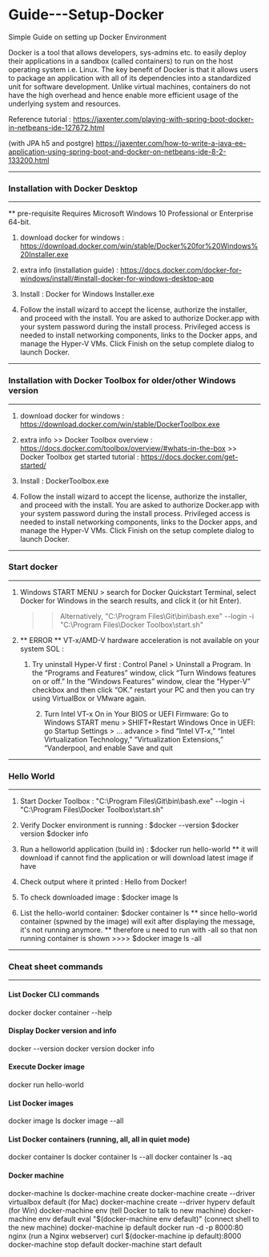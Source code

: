 # Guide---Setup-Docker
Simple Guide on setting up Docker Environment

Docker is a tool that allows developers, sys-admins etc. to easily deploy their applications in a sandbox (called containers) to run on the host operating system i.e. Linux. 
The key benefit of Docker is that it allows users to package an application with all of its dependencies into a standardized unit for software development. 
Unlike virtual machines, containers do not have the high overhead and hence enable more efficient usage of the underlying system and resources.

Reference tutorial : 
https://jaxenter.com/playing-with-spring-boot-docker-in-netbeans-ide-127672.html

(with JPA h5 and postgre)
https://jaxenter.com/how-to-write-a-java-ee-application-using-spring-boot-and-docker-on-netbeans-ide-8-2-133200.html


---------------------------------------------------------------------------------------------------------------------------------------
### Installation with Docker Desktop
---------------------------------------------------------------------------------------------------------------------------------------
** pre-requisite Requires Microsoft Windows 10 Professional or Enterprise 64-bit.
1. download docker for windows : https://download.docker.com/win/stable/Docker%20for%20Windows%20Installer.exe

2. extra info (installation guide) : https://docs.docker.com/docker-for-windows/install/#install-docker-for-windows-desktop-app

3. Install : Docker for Windows Installer.exe

4. Follow the install wizard to accept the license, authorize the installer, and proceed with the install.
You are asked to authorize Docker.app with your system password during the install process. 
Privileged access is needed to install networking components, links to the Docker apps, and manage the Hyper-V VMs.
Click Finish on the setup complete dialog to launch Docker.

---------------------------------------------------------------------------------------------------------------------------------------
### Installation with Docker Toolbox for older/other Windows version 
---------------------------------------------------------------------------------------------------------------------------------------
1. download docker for windows : https://download.docker.com/win/stable/DockerToolbox.exe

2. extra info >> Docker Toolbox overview : https://docs.docker.com/toolbox/overview/#whats-in-the-box
			        >> Docker Toolbox get started tutorial : https://docs.docker.com/get-started/

3. Install : DockerToolbox.exe

4. Follow the install wizard to accept the license, authorize the installer, and proceed with the install.
You are asked to authorize Docker.app with your system password during the install process. 
Privileged access is needed to install networking components, links to the Docker apps, and manage the Hyper-V VMs.
Click Finish on the setup complete dialog to launch Docker.

---------------------------------------------------------------------------------------------------------------------------------------
### Start docker
---------------------------------------------------------------------------------------------------------------------------------------
1. Windows START MENU > search for Docker Quickstart Terminal, select Docker for Windows in the search results, and click it (or hit Enter).
   >> Alternatively, "C:\Program Files\Git\bin\bash.exe" --login -i "C:\Program Files\Docker Toolbox\start.sh"

2. ** ERROR ** VT-x/AMD-V hardware acceleration is not available on your system
SOL : 	
    1) Try uninstall Hyper-V first : 
		Control Panel > Uninstall a Program. 
		In the “Programs and Features” window, click “Turn Windows features on or off.”
		In the “Windows Features” window, clear the “Hyper-V” checkbox and then click “OK.”
		restart your PC and then you can try using VirtualBox or VMware again.

		2) Turn Intel VT-x On in Your BIOS or UEFI Firmware:
		Go to Windows START menu > SHIFT+Restart Windows
		Once in UEFI: go Startup Settings > ... advance > find “Intel VT-x,” “Intel Virtualization Technology,” “Virtualization Extensions,” “Vanderpool, and enable
		Save and quit

---------------------------------------------------------------------------------------------------------------------------------------
### Hello World
---------------------------------------------------------------------------------------------------------------------------------------
1. Start Docker Toolbox : "C:\Program Files\Git\bin\bash.exe" --login -i "C:\Program Files\Docker Toolbox\start.sh"

2. Verify Docker environment is running : 	$docker --version 
											$docker version
											$docker info
											
3. Run a helloworld application (build in) : 	$docker run hello-world
** it will download if cannot find the application or will download latest image if have

4. Check output where it printed : Hello from Docker!

5. To check downloaded image : 			$docker image ls

6. List the hello-world container:		$docker container ls
** since hello-world container (spwned by the image) will exit after displaying the message, it's not running anymore.
** therefore u need to run with -all so that non running container is shown >>>> $docker image ls -all

---------------------------------------------------------------------------------------------------------------------------------------
### Cheat sheet commands
---------------------------------------------------------------------------------------------------------------------------------------

#### List Docker CLI commands
docker
docker container --help

#### Display Docker version and info
docker --version
docker version
docker info

#### Execute Docker image
docker run hello-world

#### List Docker images
docker image ls
docker image --all

#### List Docker containers (running, all, all in quiet mode)
docker container ls
docker container ls --all
docker container ls -aq

#### Docker machine
docker-machine ls
docker-machine create
docker-machine create --driver virtualbox default      (for Mac)
docker-machine create --driver hyperv default          (for Win)
docker-machine env <environment machine name>          (tell Docker to talk to new machine)
docker-machine env default
eval "$(docker-machine env default)"					(connect shell to the new machine)
docker-machine ip default
docker run -d -p 8000:80 nginx							 (run a Nginx webserver)
curl $(docker-machine ip default):8000
docker-machine stop default
docker-machine start default


